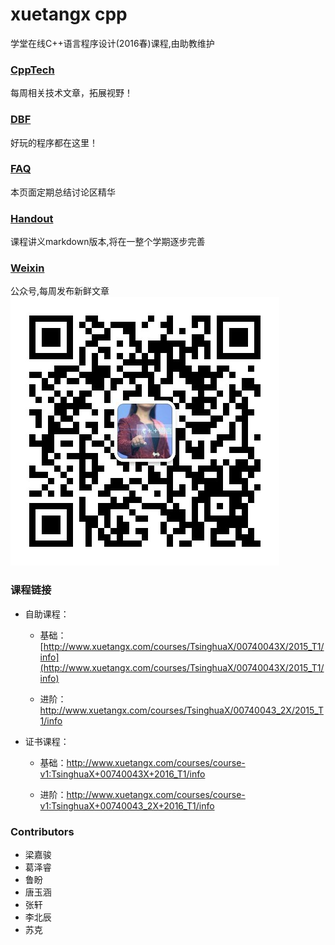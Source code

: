 # xuetangx cpp

学堂在线C++语言程序设计(2016春)课程,由助教维护

### [CppTech](./CppTech)
每周相关技术文章，拓展视野！
### [DBF](./DBF)
好玩的程序都在这里！
### [FAQ](./FAQ)
本页面定期总结讨论区精华

### [Handout](./handout)
课程讲义markdown版本,将在一整个学期逐步完善

### [Weixin](./Weixin)
公众号,每周发布新鲜文章
![C++公众号](./pics/qrcode.jpg)


### 课程链接
- 自助课程：
    - 基础：[http://www.xuetangx.com/courses/TsinghuaX/00740043X/2015_T1/info](http://www.xuetangx.com/courses/TsinghuaX/00740043X/2015_T1/info)

    - 进阶：http://www.xuetangx.com/courses/TsinghuaX/00740043_2X/2015_T1/info

- 证书课程：
    - 基础：http://www.xuetangx.com/courses/course-v1:TsinghuaX+00740043X+2016_T1/info

    - 进阶：http://www.xuetangx.com/courses/course-v1:TsinghuaX+00740043_2X+2016_T1/info

### Contributors
- 梁嘉骏
- 葛泽睿
- 鲁盼
- 唐玉涵
- 张轩
- 李北辰
- 苏克
